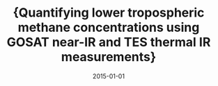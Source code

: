 ---
title: "{Quantifying lower tropospheric methane concentrations using GOSAT near-IR and TES thermal IR measurements}"
collection: publications
permalink: /publication/2015-01-01-Worden2015
date: 2015-01-01
venue: 'Atmospheric Measurement Techniques'
paperurl: 'https://doi.org/10.5194/amt-8-3433-2015'
citation: 'Worden et al., <b>{Quantifying lower tropospheric methane concentrations using GOSAT near-IR and TES thermal IR measurements}</b>, Atmospheric Measurement Techniques, 2015-01-01, 10.5194/amt-8-3433-2015'
---
